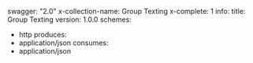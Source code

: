 swagger: "2.0"
x-collection-name: Group Texting
x-complete: 1
info:
  title: Group Texting
  version: 1.0.0
schemes:
- http
produces:
- application/json
consumes:
- application/json
